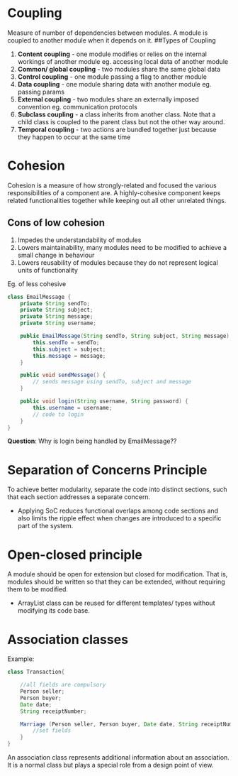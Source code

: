 # Coupling

Measure of number of dependencies between modules. A module is coupled to another module when it depends on it.
##Types of Coupling
1. **Content coupling** - one module modifies or relies on the internal workings of another module eg.
accessing local data of another module
2. **Common/ global coupling** - two modules share the same global data
3. **Control coupling** - one module passing a flag to another module
4. **Data coupling** - one module sharing data with another module eg. passing params
5. **External coupling** - two modules share an externally imposed convention eg.
communication protocols
6. **Subclass coupling** - a class inherits from another class.
Note that a child class is coupled to the parent class but not the other way around.
7. **Temporal coupling** - two actions are bundled together just because they happen to occur at the same time

# Cohesion
Cohesion is a measure of how strongly-related and focused the various responsibilities of a component are.
A highly-cohesive component keeps related functionalities together while keeping out all other unrelated things.

## Cons of low cohesion
1. Impedes the understandability of modules
2. Lowers maintainability, many modules need to be modified to achieve a small change in behaviour
3. Lowers reusability of modules because they do not represent logical units of functionality

Eg. of less cohesive
```Java
class EmailMessage {
    private String sendTo;
    private String subject;
    private String message;
    private String username;

    public EmailMessage(String sendTo, String subject, String message) {
        this.sendTo = sendTo;
        this.subject = subject;
        this.message = message;
    }

    public void sendMessage() {
        // sends message using sendTo, subject and message
    }

    public void login(String username, String password) {
        this.username = username;
        // code to login
    }
}
```
**Question**: Why is login being handled by EmailMessage??


# Separation of Concerns Principle
To achieve better modularity, separate the code into distinct sections, such that each section addresses a separate concern.

- Applying SoC reduces functional overlaps among code sections and also limits the
ripple effect when changes are introduced to a specific part of the system.

# Open-closed principle
A module should be open for extension but closed for modification. That is,
modules should be written so that they can be extended, without requiring them to be modified.

- ArrayList class can be reused for different templates/ types without modifying its code base.

# Association classes
Example:
```Java
class Transaction{

    //all fields are compulsory
    Person seller;
    Person buyer;
    Date date;
    String receiptNumber;

    Marriage (Person seller, Person buyer, Date date, String receiptNumber){
        //set fields
    }
}
```
An association class represents additional information about an association.
It is a normal class but plays a special role from a design point of view.
